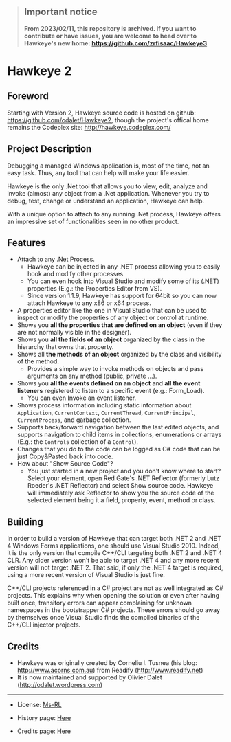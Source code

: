 > ## Important notice
>
> **From 2023/02/11, this repository is archived. If you want to contribute or have issues, you are welcome to head over to Hawkeye's new home: <https://github.com/zrfisaac/Hawkeye3>**

# Hawkeye 2

## Foreword

Starting with Version 2, Hawkeye source code is hosted on github: <https://github.com/odalet/Hawkeye2>, though the project's offical home remains the Codeplex site: <http://hawkeye.codeplex.com/>

## Project Description

Debugging a managed Windows application is, most of the time, not an easy task. Thus, any tool that can help will make your life easier.

Hawkeye is the only .Net tool that allows you to view, edit, analyze and invoke (almost) any object from a .Net application. Whenever you try to debug, test, change or understand an application, Hawkeye can help.

With a unique option to attach to any running .Net process, Hawkeye offers an impressive set of functionalities seen in no other product.

## Features

* Attach to any .Net Process.
  * Hawkeye can be injected in any .NET process allowing you to easily hook and modify other processes.
  * You can even hook into Visual Studio and modify some of its (.NET) properties (E.g.: the Properties Editor from VS).
  * Since version 1.1.9, Hawkeye has support for 64bit so you can now attach Hawkeye to any x86 or x64 process.
* A properties editor like the one in Visual Studio that can be used to inspect or modify the properties of any object or control at runtime.
* Shows you **all the properties that are defined on an object** (even if they are not normally visible in the designer).
* Shows you **all the fields of an object** organized by the class in the hierarchy that owns that property.
* Shows all **the methods of an object** organized by the class and visibility of the method.
  * Provides a simple way to invoke methods on objects and pass arguments on any method (public, private ...).
* Shows you **all the events defined on an object** and **all the event listeners** registered to listen to a specific event (e.g.: Form_Load).
  * You can even Invoke an event listener.
* Shows process information including static information about `Application`, `CurrentContext`, `CurrentThread`, `CurrentPrincipal`, `CurrentProcess`, and garbage collection.
* Supports back/forward navigation between the last edited objects, and supports navigation to child items in collections, enumerations or arrays (E.g.: the `Controls` collection of a `Control`).
* Changes that you do to the code can be logged as C# code that can be just Copy&Pasted back into code.
* How about "Show Source Code"?
  * You just started in a new project and you don't know where to start? Select your element, open Red Gate's .NET Reflector (formerly Lutz Roeder's .NET Reflector) and select Show source code. Hawkeye will immediately ask Reflector to show you the source code of the selected element being it a field, property, event, method or class.

## Building

In order to build a version of Hawkeye that can target both .NET 2 and .NET 4 Windows Forms applications, one should use Visual Studio 2010. Indeed, it is the only version that compile C++/CLI targeting both .NET 2 and .NET 4 CLR. Any older version won't be able to target .NET 4 and any more recent version will not target .NET 2. That said, if only the .NET 4 target is required, using a more recent version of Visual Studio is just fine.

C++/CLI projects referenced in a C# project are not as well integrated as C# projects. This explains why when opening the solution or even after having built once, transitory errors can appear complaining for unknown namespaces in the bootstrapper C# projects. These errors should go away by themselves once Visual Studio finds the compiled binaries of the C++/CLI injector projects.

## Credits

* Hawkeye was originally created by Corneliu I. Tusnea (his blog: <http://www.acorns.com.au>) from Readify (<http://www.readify.net>)
* It is now maintained and supported by Olivier Dalet (<http://odalet.wordpress.com>)

---

* License: [Ms-RL][msrl]
* History page: [Here][history]
* Credits page: [Here][credits]

  [msrl]: src/License.md "MS-RL License"
  [history]: src/History.md "History"
  [credits]: src/Credits.md "Credits"
